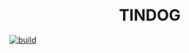 <h1 align="center">  TINDOG </h1>

<a href="https://github.com/ntkme/github-buttons/workflows/build/badge.svg" target="_blank" rel="noopener noreferrer"><img src="https://github.com/ntkme/github-buttons/workflows/build/badge.svg" alt="build" style="max-width:100%;"></a>
